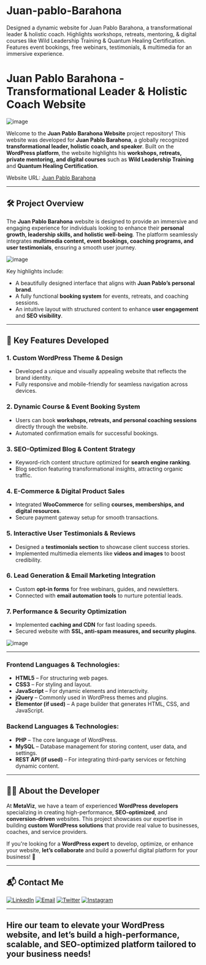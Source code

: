 # Juan-pablo-Barahona
 Designed a dynamic website for Juan Pablo Barahona, a transformational leader &amp; holistic coach. Highlights workshops, retreats, mentoring, &amp; digital courses like Wild Leadership Training &amp; Quantum Healing Certification. Features event bookings, free webinars, testimonials, &amp; multimedia for an immersive experience. 
# Juan Pablo Barahona - Transformational Leader & Holistic Coach Website  

![image](https://github.com/user-attachments/assets/962f6645-9e77-480f-a0ee-048b71c540ca)

Welcome to the **Juan Pablo Barahona Website** project repository! This website was developed for **Juan Pablo Barahona**, a globally recognized **transformational leader, holistic coach, and speaker**. Built on the **WordPress platform**, the website highlights his **workshops, retreats, private mentoring, and digital courses** such as **Wild Leadership Training** and **Quantum Healing Certification**.  

Website URL: [Juan Pablo Barahona](https://juanpablobarahona.com/)  

---

## 🛠 Project Overview  

The **Juan Pablo Barahona** website is designed to provide an immersive and engaging experience for individuals looking to enhance their **personal growth, leadership skills, and holistic well-being**. The platform seamlessly integrates **multimedia content, event bookings, coaching programs, and user testimonials**, ensuring a smooth user journey.  

![image](https://github.com/user-attachments/assets/868062d4-b00f-44ed-935c-2abc24c5ae03)

Key highlights include:  
- A beautifully designed interface that aligns with **Juan Pablo’s personal brand**.  
- A fully functional **booking system** for events, retreats, and coaching sessions.  
- An intuitive layout with structured content to enhance **user engagement** and **SEO visibility**.  

---

## 🚀 Key Features Developed  

### 1. **Custom WordPress Theme & Design**  
   - Developed a unique and visually appealing website that reflects the brand identity.  
   - Fully responsive and mobile-friendly for seamless navigation across devices.  

### 2. **Dynamic Course & Event Booking System**  
   - Users can book **workshops, retreats, and personal coaching sessions** directly through the website.  
   - Automated confirmation emails for successful bookings.  

### 3. **SEO-Optimized Blog & Content Strategy**  
   - Keyword-rich content structure optimized for **search engine ranking**.  
   - Blog section featuring transformational insights, attracting organic traffic.  

### 4. **E-Commerce & Digital Product Sales**  
   - Integrated **WooCommerce** for selling **courses, memberships, and digital resources**.  
   - Secure payment gateway setup for smooth transactions.  

### 5. **Interactive User Testimonials & Reviews**  
   - Designed a **testimonials section** to showcase client success stories.  
   - Implemented multimedia elements like **videos and images** to boost credibility.  

### 6. **Lead Generation & Email Marketing Integration**  
   - Custom **opt-in forms** for free webinars, guides, and newsletters.  
   - Connected with **email automation tools** to nurture potential leads.  

### 7. **Performance & Security Optimization**  
   - Implemented **caching and CDN** for fast loading speeds.  
   - Secured website with **SSL, anti-spam measures, and security plugins**.  

![image](https://github.com/user-attachments/assets/a86835f2-c91f-4ab3-bfb0-89d80072ad78)

---

### **Frontend Languages & Technologies:**
- **HTML5** – For structuring web pages.
- **CSS3** – For styling and layout.
- **JavaScript** – For dynamic elements and interactivity.
- **jQuery** – Commonly used in WordPress themes and plugins.
- **Elementor (if used)** – A page builder that generates HTML, CSS, and JavaScript.

### **Backend Languages & Technologies:**
- **PHP** – The core language of WordPress.
- **MySQL** – Database management for storing content, user data, and settings.
- **REST API (if used)** – For integrating third-party services or fetching dynamic content.  

---

## 👨‍💻 About the Developer  

At **MetaViz**, we have a team of experienced **WordPress developers** specializing in creating high-performance, **SEO-optimized**, and **conversion-driven** websites. This project showcases our expertise in building **custom WordPress solutions** that provide real value to businesses, coaches, and service providers.  

If you're looking for a **WordPress expert** to develop, optimize, or enhance your website, **let’s collaborate** and build a powerful digital platform for your business! 🚀

---

## 📬 Contact Me

[![LinkedIn](https://img.shields.io/badge/LinkedIn-Connect-blue?style=for-the-badge&logo=linkedin)](https://www.linkedin.com/company/metaviz-tech/posts/?feedView=all)
[![Email](https://img.shields.io/badge/Email-Contact%20Me-orange?style=for-the-badge&logo=gmail)](mailto:info@metaviz.pro)
[![Twitter](https://img.shields.io/badge/Twitter-Connect-red?style=for-the-badge&logo=Twitter)](https://x.com/MetavizPro)
[![Instagram](https://img.shields.io/badge/Instagram-Contact%20Me-pink?style=for-the-badge&logo=Instagram)](https://www.instagram.com/metavizpro/)

---

Hire our team to elevate your WordPress website, and let’s build a high-performance, scalable, and SEO-optimized platform tailored to your business needs!
---
